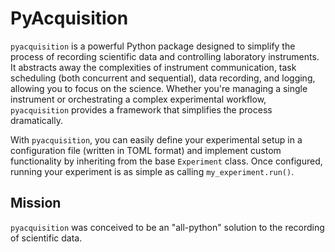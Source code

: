 # PyAcquisition

`pyacquisition` is a powerful Python package designed to simplify the process of recording scientific data and controlling laboratory instruments. It abstracts away the complexities of instrument communication, task scheduling (both concurrent and sequential), data recording, and logging, allowing you to focus on the science. Whether you're managing a single instrument or orchestrating a complex experimental workflow, `pyacquisition` provides a framework that simplifies the process dramatically.

With `pyacquisition`, you can easily define your experimental setup in a configuration file (written in TOML format) and implement custom functionality by inheriting from the base `Experiment` class. Once configured, running your experiment is as simple as calling `my_experiment.run()`.

## Mission

`pyacquisition` was conceived to be an "all-python" solution to the recording of scientific data.